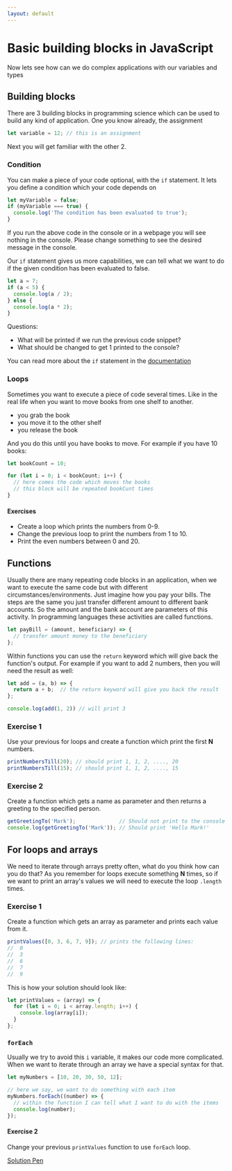 ```yaml
---
layout: default
---
```

# Basic building blocks in JavaScript

Now lets see how can we do complex applications with our variables and types

## Building blocks

There are 3 building blocks in programming science which can be used to build
any kind of application. One you know already, the assignment

```js
let variable = 12; // this is an assignment
```

Next you will get familiar with the other 2.

### Condition

You can make a piece of your code optional, with the `if` statement. It lets you
define a condition which your code depends on

```js
let myVariable = false;
if (myVariable === true) {
  console.log('The condition has been evaluated to true');
}
```

If you run the above code in the console or in a webpage you will see nothing in
the console. Please change something to see the desired message in the console.

Our `if` statement gives us more capabilities, we can tell what we want to do if
the given condition has been evaluated to false.

```js
let a = 7;
if (a < 5) {
  console.log(a / 2);
} else {
  console.log(a * 2);
}
```

Questions:

- What will be printed if we run the previous code snippet?
- What should be changed to get 1 printed to the console?

You can read more about the `if` statement in the [documentation][mdn-if]

### Loops

Sometimes you want to execute a piece of code several times. Like in the real
life when you want to move books from one shelf to another.

- you grab the book
- you move it to the other shelf
- you release the book

And you do this until you have books to move. For example if you have 10 books:

```js
let bookCount = 10;

for (let i = 0; i < bookCount; i++) {
  // here comes the code which moves the books
  // this block will be repeated bookCunt times
}
```

#### Exercises

- Create a loop which prints the numbers from 0-9.
- Change the previous loop to print the numbers from 1 to 10.
- Print the even numbers between 0 and 20.

## Functions

Usually there are many repeating code blocks in an application, when we want
to execute the same code but with different circumstances/environments. Just
imagine how you pay your bills. The steps are the same you just transfer
different amount to different bank accounts. So the amount and the bank
account are parameters of this activity. In programming languages these
activities are called functions.

```js
let payBill = (amount, beneficiary) => {
  // transfer amount money to the beneficiary
};
```

Within functions you can use the `return` keyword which will give back the
function's output. For example if you want to add 2 numbers, then you will need
the result as well:

```js
let add = (a, b) => {
  return a + b;  // the return keyword will give you back the result
};

console.log(add(1, 2)) // will print 3
```

### Exercise 1

Use your previous for loops and create a function which print the first **N**
numbers.

```js
printNumbersTill(20); // should print 1, 1, 2, ...., 20
printNumbersTill(15); // should print 1, 1, 2, ...., 15
```

### Exercise 2

Create a function which gets a name as parameter and then returns a greeting to
the specified person.

```js
getGreetingTo('Mark');              // Should not print to the console
console.log(getGreetingTo('Mark')); // Should print 'Hello Mark!'
```

## For loops and arrays

We need to iterate through arrays pretty often, what do you think how can you do
that? As you remember for loops execute something **N** times, so if we want to
print an array's values we will need to execute the loop `.length` times.

### Exercise 1

Create a function which gets an array as parameter and prints each value from it.

```js
printValues([0, 3, 6, 7, 9]); // prints the following lines:
//  0
//  3
//  6
//  7
//  9
```

This is how your solution should look like:

```js
let printValues = (array) => {
  for (let i = 0; i < array.length; i++) {
    console.log(array[i]);
  }
};
```

### `forEach`

Usually we try to avoid this `i` variable, it makes our code more complicated.
When we want to iterate through an array we have a special syntax for that.

```js
let myNumbers = [10, 20, 30, 50, 12];

// here we say, we want to do something with each item
myNumbers.forEach((number) => {
  // within the function I can tell what I want to do with the items
  console.log(number);
});
```

#### Exercise 2

Change your previous `printValues` function to use `forEach` loop.

[Solution Pen](https://codepen.io/adamgyulavari/pen/JjYjvNL?editors=1010)

[mdn-if]: https://developer.mozilla.org/en-US/docs/Web/JavaScript/Reference/Statements/if...else
